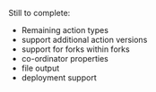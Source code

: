 
Still to complete:
* Remaining action types
* support additional action versions
* support for forks within forks
* co-ordinator properties
* file output
* deployment support


